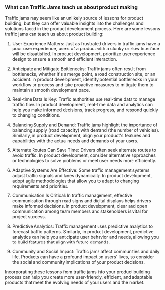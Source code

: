 ### What can Traffic Jams teach us about product making

Traffic jams may seem like an unlikely source of lessons for product building, but they can offer valuable insights into the challenges and solutions faced in the product development process. Here are some lessons traffic jams can teach us about product building:

1. User Experience Matters: Just as frustrated drivers in traffic jams have a poor user experience, users of a product with a clunky or slow interface will be dissatisfied. In product development, prioritize user experience design to ensure a smooth and efficient interaction.

2. Anticipate and Mitigate Bottlenecks: Traffic jams often result from bottlenecks, whether it's a merge point, a road construction site, or an accident. In product development, identify potential bottlenecks in your workflow or process and take proactive measures to mitigate them to maintain a smooth development pace.

3. Real-time Data Is Key: Traffic authorities use real-time data to manage traffic flow. In product development, real-time data and analytics can help you make informed decisions, track progress, and respond quickly to changing conditions.

4. Balancing Supply and Demand: Traffic jams highlight the importance of balancing supply (road capacity) with demand (the number of vehicles). Similarly, in product development, align your product's features and capabilities with the actual needs and demands of your users.

5. Alternate Routes Can Save Time: Drivers often seek alternate routes to avoid traffic. In product development, consider alternative approaches or technologies to solve problems or meet user needs more efficiently.

6. Adaptive Systems Are Effective: Some traffic management systems adjust traffic signals and lanes dynamically. In product development, adopt agile methodologies that allow you to adapt to changing requirements and priorities.

7. Communication Is Critical: In traffic management, effective communication through road signs and digital displays helps drivers make informed decisions. In product development, clear and open communication among team members and stakeholders is vital for project success.

8. Predictive Analytics: Traffic management uses predictive analytics to forecast traffic patterns. Similarly, in product development, predictive analytics can help you anticipate user behavior and needs, allowing you to build features that align with future demands.

9. Community and Social Impact: Traffic jams affect communities and daily life. Products can have a profound impact on users' lives, so consider the social and community implications of your product decisions.
 
Incorporating these lessons from traffic jams into your product building process can help you create more user-friendly, efficient, and adaptable products that meet the evolving needs of your users and the market.
